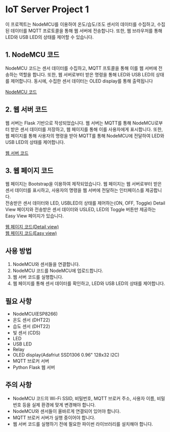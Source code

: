# IoT Server Project 1

이 프로젝트는 NodeMCU를 이용하여 온도/습도/조도 센서의 데이터를 수집하고, 수집된 데이터를 MQTT 프로토콜을 통해 웹 서버에 전송합니다. 또한, 웹 브라우저를 통해 LED와 USB LED의 상태를 제어할 수 있습니다.

## 1. NodeMCU 코드

NodeMCU 코드는 센서 데이터를 수집하고, MQTT 프토콜을 통해 이를 웹 서버에 전송하는 역할을 합니다. 또한, 웹 서버로부터 받은 명령을 통해 LED와 USB LED의 상태를 제어합니다. 동시에, 수집한 센서 데이터는 OLED display를 통해 출력됩니다 

[NodeMCU 코드](Design/Arduino/project1/project1.ino)

## 2. 웹 서버 코드 

웹 서버는 Flask 기반으로 작성되었습니다. 웹 서버는 MQTT를 통해 NodeMCU로부터 받은 센서 데이터를 저장하고, 웹 페이지를 통해 이를 사용자에게 표시합니다. 또한, 웹 페이지를 통해 사용자의 명령을 받아 MQTT를 통해 NodeMCU에 전달하여 LED와 USB LED의 상태를 제어합니다. 

[웹 서버 코드](https://github.com/DolmaengC/IoT_server/blob/caca4eda117c139555ffdad51d6faab500827d9a/Design/templates/index.html)

## 3. 웹 페이지 코드

웹 페이지는 Bootstrap을 이용하여 제작되었습니다. 웹 페이지는 웹 서버로부터 받은 센서 데이터를 표시하고, 사용자의 명령을 웹 서버에 전달하는 인터페이스를 제공합니다.   
전송받은 센서 데이터와 LED, USBLED의 상태를 제어하는(ON, OFF, Toggle) Detail View 페이지와 전송받은 센서 데이터와 USLED, LED의 Toggle 버튼만 제공하는 Easy View 페이지가 있습니다.

[웹 페이지 코드(Detail view)](Design/templates/index.html)   
[웹 페이지 코드(Easy view)](Design/templates/index_easy_view.html)

## 사용 방법

1. NodeMCU와 센서들을 연결합니다.
2. NodeMCU 코드를 NodeMCU에 업로드합니다.
3. 웹 서버 코드를 실행합니다.
4. 웹 페이지를 통해 센서 데이터를 확인하고, LED와 USB LED의 상태를 제어합니다.

## 필요 사항

- NodeMCU(ESP8266)
- 온도 센서 (DHT22)
- 습도 센서 (DHT22)
- 빛 센서 (CDS)
- LED
- USB LED
- Relay
- OLED display(Adafriut SSD1306 0.96" 128x32 I2C)
- MQTT 브로커 서버
- Python Flask 웹 서버

## 주의 사항

- NodeMCU 코드의 Wi-Fi SSID, 비밀번호, MQTT 브로커 주소, 사용자 이름, 비밀번호 등을 실제 환경에 맞게 변경해야 합니다.
- NodeMCU와 센서들이 올바르게 연결되어 있어야 합니다.
- MQTT 브로커 서버가 실행 중이어야 합니다.
- 웹 서버 코드를 실행하기 전에 필요한 파이썬 라이브러리를 설치해야 합니다.
